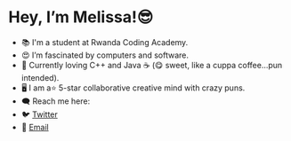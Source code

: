 # Hey, I’m Melissa!😎
- 📚 I'm a student at Rwanda Coding Academy.
- 😍 I’m fascinated by computers and software. 
- 🌱 Currently loving C++ and Java ☕ (😋 sweet, like a cuppa coffee...pun intended).
- 🖥 I am a⭐ 5-star collaborative creative mind with crazy puns.
- 🗨️ Reach me here: 
- 🐦 [Twitter](https://twitter.com/123tweetmelissa)
- 📨 [Email](mailto:kabalisamelissa2@gmail.com)

<!---
melistar/melistar is a ✨ special ✨ repository because its `README.md` (this file) appears on your GitHub profile.
You can click the Preview link to take a look at your changes.
---> 
